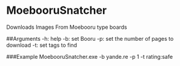 # MoebooruSnatcher
 Downloads Images From Moebooru type boards
 
##Arguments
    -h: help
    -b: set Booru
    -p: set the number of pages to download
    -t: set tags to find

###Example 
MoebooruSnatcher.exe -b yande.re -p 1 -t rating:safe